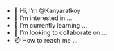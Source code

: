 - 👋 Hi, I’m @Kanyaratkoy
- 👀 I’m interested in ...
- 🌱 I’m currently learning ...
- 💞️ I’m looking to collaborate on ...
- 📫 How to reach me ...

<!---
Kanyaratkoy/Kanyaratkoy is a ✨ special ✨ repository because its `README.md` (this file) appears on your GitHub profile.
You can click the Preview link to take a look at your changes.
--->
